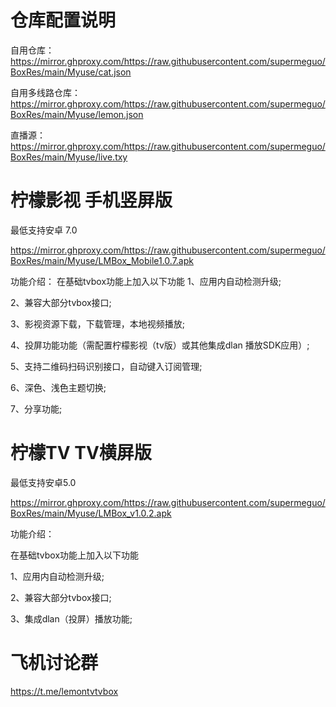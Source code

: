 # 仓库配置说明

自用仓库：https://mirror.ghproxy.com/https://raw.githubusercontent.com/supermeguo/BoxRes/main/Myuse/cat.json

自用多线路仓库：https://mirror.ghproxy.com/https://raw.githubusercontent.com/supermeguo/BoxRes/main/Myuse/lemon.json 

直播源：https://mirror.ghproxy.com/https://raw.githubusercontent.com/supermeguo/BoxRes/main/Myuse/live.txy

# 柠檬影视 手机竖屏版
最低支持安卓 7.0

https://mirror.ghproxy.com/https://raw.githubusercontent.com/supermeguo/BoxRes/main/Myuse/LMBox_Mobile1.0.7.apk

功能介绍：
在基础tvbox功能上加入以下功能
1、应用内自动检测升级;

2、兼容大部分tvbox接口;

3、影视资源下载，下载管理，本地视频播放;

4、投屏功能功能（需配置柠檬影视（tv版）或其他集成dlan 播放SDK应用）;

5、支持二维码扫码识别接口，自动键入订阅管理;

6、深色、浅色主题切换;

7、分享功能;

# 柠檬TV  TV横屏版
最低支持安卓5.0

https://mirror.ghproxy.com/https://raw.githubusercontent.com/supermeguo/BoxRes/main/Myuse/LMBox_v1.0.2.apk

功能介绍：

在基础tvbox功能上加入以下功能

1、应用内自动检测升级;

2、兼容大部分tvbox接口;

3、集成dlan（投屏）播放功能;

# 飞机讨论群  
https://t.me/lemontvtvbox
